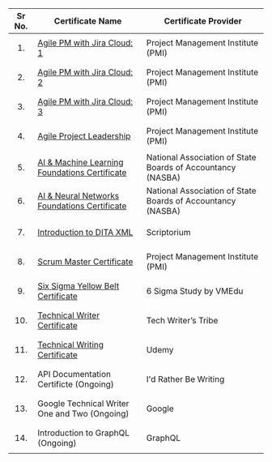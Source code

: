 | Sr No. | Certificate Name | Certificate Provider |
|:------:|---|---| 
| <p align="center">1.</p> | [Agile PM with Jira Cloud: 1](https://github.com/Suhas-Kadhane/Certificates/wiki/Agile-PM-with-Jira-Cloud:-1) | Project Management Institute (PMI) |
| <p align="center">2.</p> | [Agile PM with Jira Cloud: 2](https://github.com/Suhas-Kadhane/Certificates/wiki/Agile-PM-with-Jira-Cloud:-2) | Project Management Institute (PMI) |
| <p align="center">3.</p> | [Agile PM with Jira Cloud: 3](https://github.com/Suhas-Kadhane/Certificates/wiki/Agile-PM-with-Jira-Cloud:-3) | Project Management Institute (PMI) |
| <p align="center">4.</p> | [Agile Project Leadership](https://github.com/Suhas-Kadhane/Certificates/wiki/Agile-Project-Leadership) | Project Management Institute (PMI) |
| <p align="center">5.</p> | [AI & Machine Learning Foundations Certificate](https://github.com/Suhas-Kadhane/Certificates/wiki/AI-&-Machine-Learning-Certificate) | National Association of State Boards of Accountancy (NASBA) |
| <p align="center">6.</p> | [AI & Neural Networks Foundations Certificate](https://github.com/Suhas-Kadhane/Certificates/wiki/AI-&-Neural-Networks-Certificate) | National Association of State Boards of Accountancy (NASBA) |
| <p align="center">7.</p> | [Introduction to DITA XML](https://github.com/Suhas-Kadhane/Certificates/wiki/DITA-XML-Certificate-by-Scriptorium) | Scriptorium |
| <p align="center">8.</p> | [Scrum Master Certificate](https://github.com/Suhas-Kadhane/Certificates/wiki/Scrum-Master-Certificate) | Project Management Institute (PMI) |
| <p align="center">9.</p> | [Six Sigma Yellow Belt Certificate](https://github.com/Suhas-Kadhane/Certificates/wiki/Six-Sigma-Yellow-Belt-Certification) | 6 Sigma Study by VMEdu |
| <p align="center">10.</p> | [Technical Writer Certificate](https://github.com/Suhas-Kadhane/Certificates/wiki/Technical-Writer-Certificate-by-Tech-Writer's-Tribe) | Tech Writer’s Tribe |
| <p align="center">11.</p> | [Technical Writing Certificate](https://github.com/Suhas-Kadhane/Certificates/wiki/Technical-Writer-Certificate-by-Udemy) | Udemy |
| <p align="center">12.</p> | API Documentation Certificte (Ongoing) | I'd Rather Be Writing |
| <p align="center">13.</p> | Google Technical Writer One and Two (Ongoing) | Google |
| <p align="center">14.</p> | Introduction to GraphQL (Ongoing) | GraphQL |
